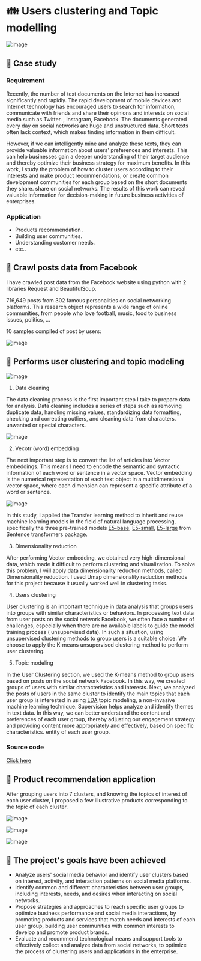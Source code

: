 # 👪 Users clustering and Topic modelling

![image](https://github.com/leevanhoc/Users-clustering-and-Topic-modelling/assets/120476961/ebd426c9-4e0b-4ef4-bcdc-7ed210516f5c)


## 💼 Case study 

### Requirement
Recently, the number of text documents on the Internet has increased significantly and rapidly. The rapid development of mobile devices and Internet technology has encouraged users to search for information, communicate with friends and share their opinions and interests on social media such as Twitter. , Instagram, Facebook. The documents generated every day on social networks are huge and unstructured data. Short texts often lack context, which makes finding information in them difficult.

However, if we can intelligently mine and analyze these texts, they can provide valuable information about users' preferences and interests. This can help businesses gain a deeper understanding of their target audience and thereby optimize their business strategy for maximum benefits. In this work, I study the problem of how to cluster users according to their interests and make product recommendations, or create common development communities for each group based on the short documents they share. share on social networks. The results of this work can reveal valuable information for decision-making in future business activities of enterprises.

### Application
- Products recommendation .
- Building user communities.
- Understanding customer needs.
- etc..

## 📌 Crawl posts data from Facebook
I have crawled post data from the Facebook website using python with 2 libraries Request and BeautifulSoup.
  
716,649 posts from 302 famous personalities on social networking platforms. This research object represents a wide range of online communities, from people who love football, music, food to business issues, politics, ...

10 samples compiled of post by users: 

![image](https://github.com/leevanhoc/Users-clustering-and-Topic-modelling/assets/120476961/eab8661e-e699-4334-a4f1-94d991209eb9)


## 📌 Performs user clustering and topic modeling

![image](https://github.com/leevanhoc/Users-clustering-and-Topic-modelling/assets/120476961/4fe73242-05fa-43fa-8cd9-e5bdff5031b6)


1. Data cleaning

The data cleaning process is the first important step I take to prepare data for analysis. Data cleaning includes a series of steps such as removing duplicate data, handling missing values, standardizing data formatting, checking and correcting outliers, and cleaning data from characters. unwanted or special characters.

![image](https://github.com/leevanhoc/Users-clustering-and-Topic-modelling/assets/120476961/b370e525-6b35-4660-ba45-f7a33fe40f7a)

2. Vecotr (word) embedding

The next important step is to convert the list of articles into Vector embeddings. This means I need to encode the semantic and syntactic information of each word or sentence in a vector space. Vector embedding is the numerical representation of each text object in a multidimensional vector space, where each dimension can represent a specific attribute of a word or sentence.

![image](https://github.com/leevanhoc/Users-clustering-and-Topic-modelling/assets/120476961/ff377777-60c2-4365-a8de-cffdf79f547d)

In this study, I applied the Transfer learning method to inherit and reuse machine learning models in the field of natural language processing, specifically the three pre-trained models [E5-base](https://huggingface.co/intfloat/e5-base-v2), [E5-small](https://huggingface.co/intfloat/e5-small-v2), [E5-large](https://huggingface.co/intfloat/e5-large-v2) from Sentence transformers package.

3. Dimensionality reduction

After performing Vector embedding, we obtained very high-dimensional data, which made it difficult to perform clustering and visualization. To solve this problem, I will apply data dimensionality reduction methods, called Dimensionality reduction. I used Umap dimensionality reduction methods for this project because it usually worked well in clustering tasks.

4. Users clustering

User clustering is an important technique in data analysis that groups users into groups with similar characteristics or behaviors.
In processing text data from user posts on the social network Facebook, we often face a number of challenges, especially when there are no available labels to guide the model training process ( unsupervised data). In such a situation, using unsupervised clustering methods to group users is a suitable choice. We choose to apply the K-means unsupervised clustering method to perform user clustering.

5. Topic modeling

In the User Clustering section, we used the K-means method to group users based on posts on the social network Facebook. In this way, we created groups of users with similar characteristics and interests. Next, we analyzed the posts of users in the same cluster to identify the main topics that each user group is interested in using [LDA](https://www.geeksforgeeks.org/topic-modeling-using-latent-dirichlet-allocation-lda/) topic modeling, a non-invasive machine learning technique. Supervision helps analyze and identify themes in text data. In this way, we can better understand the content and preferences of each user group, thereby adjusting our engagement strategy and providing content more appropriately and effectively, based on specific characteristics. entity of each user group.

### Source code
[Click here](https://github.com/leevanhoc/Users-clustering-and-Topic-modelling/blob/main/User%20clustering.ipynb)

## 📌 Product recommendation application

After grouping users into 7 clusters, and knowing the topics of interest of each user cluster, I proposed a few illustrative products corresponding to the topic of each cluster.

![image](https://github.com/leevanhoc/Users-clustering-and-Topic-modelling/assets/120476961/f600b7cd-3867-4702-b5ab-a48bb46f12a2)

![image](https://github.com/leevanhoc/Users-clustering-and-Topic-modelling/assets/120476961/7607c764-eb6a-4a47-989f-aa02f70d4d62)

![image](https://github.com/leevanhoc/Users-clustering-and-Topic-modelling/assets/120476961/be86145e-b3b7-461e-871a-291ecd848988)

## 🔖 The project's goals have been achieved
- Analyze users' social media behavior and identify user clusters based on interest, activity, and interaction patterns on social media platforms.
- Identify common and different characteristics between user groups, including interests, needs, and desires when interacting on social networks.
- Propose strategies and approaches to reach specific user groups to optimize business performance and social media interactions, by promoting products and services that match needs and interests of each user group, building user communities with common interests to develop and promote product brands.
- Evaluate and recommend technological means and support tools to effectively collect and analyze data from social networks, to optimize the process of clustering users and applications in the enterprise.





